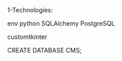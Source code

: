 1-Technologies:

<!-- back end -->

env
python
SQLAlchemy
PostgreSQL

<!-- front end -->

customtkinter

<!-- installation steps for env -->
CREATE DATABASE CMS;